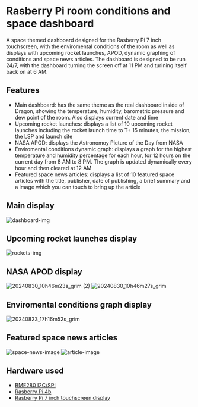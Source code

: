 # Rasberry Pi room conditions and space dashboard
A space themed dashboard designed for the Rasberry Pi 7 inch touchscreen, with the enviromental conditions of the room as well as displays with upcoming rocket launches, APOD, dynamic graphing of conditions and space news articles. The dashboard is designed to be run 24/7, with the dashboard turning the screen off at 11 PM and turining itself back on at 6 AM.
## Features
- Main dashboard: has the same theme as the real dashboard inside of Dragon, showing the temperature, humidity, barometric pressure and dew point of the room. Also displays current date and time
- Upcoming rocket launches: displays a list of 10 upcoming rocket launches including the rocket launch time to T+ 15 minutes, the mission, the LSP and launch site
- NASA APOD: displays the Astronomoy Picture of the Day from NASA
- Enviromental conditions dynamic graph: displays a graph for the highest temperature and humidity percentage for each hour, for 12 hours on the current day from 8 AM to 8 PM. The graph is updated dynamically every hour and then cleared at 12 AM
- Featured space news articles: displays a list of 10 featured space articles with the title, publisher, date of publishing, a brief summary and a image which you can touch to bring up the article
## Main display
![dashboard-img](https://github.com/user-attachments/assets/45a48608-d647-4c10-94b5-a6ead63350a5)
## Upcoming rocket launches display
![rockets-img](https://github.com/user-attachments/assets/2580a81f-7ad7-4794-b00a-b7dc30ab30b8)
## NASA APOD display
![20240830_10h46m23s_grim (2)](https://github.com/user-attachments/assets/0943dfb0-3a94-4304-8089-9b8da13f44f3)
![20240830_10h46m27s_grim](https://github.com/user-attachments/assets/d650552f-7391-4954-9d2d-e315e1fc00b4)
## Enviromental conditions graph display
![20240823_17h16m52s_grim](https://github.com/user-attachments/assets/e4afecc1-b9ca-460e-822b-2ffa08831719)
## Featured space news articles
![space-news-image](https://github.com/user-attachments/assets/0ddd3ad8-b999-46dd-86d7-e146a4371540)
![article-image](https://github.com/user-attachments/assets/deb35208-fb63-419f-8daf-1232d53e22eb)
## Hardware used
- [BME280 I2C/SPI](https://learn.adafruit.com/adafruit-bme280-humidity-barometric-pressure-temperature-sensor-breakout/downloads)
- [Rasberry Pi 4b](https://www.raspberrypi.com/products/raspberry-pi-4-model-b/)
- [Rasberry Pi 7 inch touchscreen display](https://www.raspberrypi.com/products/raspberry-pi-touch-display/)

